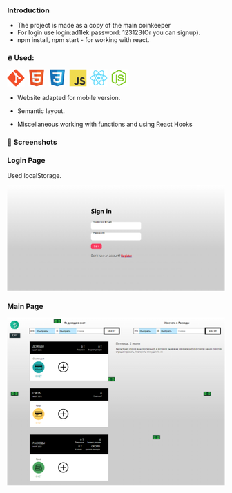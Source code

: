### Introduction
- The project is made as a copy of the main coinkeeper 
- For login use login:ad1lek   password: 123123(Or you can signup).
- npm install, npm start - for working with react.

### 🔥 Used:

<div>
  <img src="https://github.com/devicons/devicon/blob/master/icons/git/git-original.svg" title="git" alt="git" width="40" height="40"/>&nbsp
  <img src="https://github.com/devicons/devicon/blob/master/icons/html5/html5-original.svg" title="html5" alt="html5" width="40" height="40"/>&nbsp
  <img src="https://github.com/devicons/devicon/blob/master/icons/css3/css3-original.svg" title="css" alt="css" width="40" height="40"/>&nbsp
  <img src="https://github.com/devicons/devicon/blob/master/icons/javascript/javascript-original.svg" title="javascript" alt="javascript" width="40" height="40"/>&nbsp
  <img src="https://github.com/devicons/devicon/blob/master/icons/react/react-original.svg" title="reactjs" alt="reactjs" width="40" height="40"/>&nbsp
  <img src="https://github.com/devicons/devicon/blob/master/icons/nodejs/nodejs-original.svg" title="nodejs" alt="nodejs" width="40" height="40"/>&nbsp
</div>


- Website adapted for mobile version.

- Semantic layout.
- Miscellaneous working with functions and using React Hooks

### 📝 Screenshots
### Login Page
Used localStorage.
<br>
<p align="center">
 <img width="600" src="public/assets/login.png" alt="welcome"/>
</p>


### Main Page 
<p align="center">
 <img width="600" src="public/assets/main.png" alt="welcome"/>
</p>
